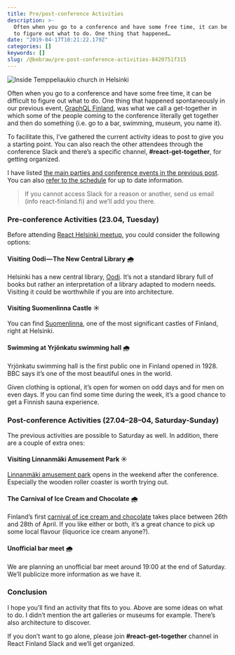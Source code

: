 ```yaml
---
title: Pre/post-conference Activities
description: >-
  Often when you go to a conference and have some free time, it can be difficult
  to figure out what to do. One thing that happened…
date: "2019-04-17T10:21:22.179Z"
categories: []
keywords: []
slug: /@bebraw/pre-post-conference-activities-8420751f315
---
```


![Inside Temppeliaukio church in Helsinki](img/1__ZXtCx5fbToIGRzChkzVfSw.jpeg)

Often when you go to a conference and have some free time, it can be difficult to figure out what to do. One thing that happened spontaneously in our previous event, [GraphQL Finland](https://graphql-finland.fi), was what we call a get-together in which some of the people coming to the conference literally get together and then do something (i.e. go to a bar, swimming, museum, you name it).

To facilitate this, I’ve gathered the current activity ideas to post to give you a starting point. You can also reach the other attendees through the conference Slack and there’s a specific channel, **#react-get-together**, for getting organized.

I have listed [the main parties and conference events in the previous post](https://medium.com/react-finland/2019-parties-and-community-events-e7a22af12ea6). You can also [refer to the schedule](https://react-finland.fi/schedule/) for up to date information.

> If you cannot access Slack for a reason or another, send us email (info <at> react-finland.fi) and we’ll add you there.

### Pre-conference Activities (23.04, Tuesday)

Before attending [React Helsinki meetup](https://meetabit.com/events/react-helsinki-april-2019), you could consider the following options:

#### Visiting Oodi — The New Central Library 🌧

Helsinki has a new central library, [Oodi](https://www.oodihelsinki.fi/en/). It’s not a standard library full of books but rather an interpretation of a library adapted to modern needs. Visiting it could be worthwhile if you are into architecture.

#### Visiting Suomenlinna Castle ☀️

You can find [Suomenlinna](https://www.suomenlinna.fi/en/), one of the most significant castles of Finland, right at Helsinki.

#### Swimming at Yrjönkatu swimming hall 🌧

Yrjönkatu swimming hall is the first public one in Finland opened in 1928. BBC says it’s one of the most beautiful ones in the world.

Given clothing is optional, it’s open for women on odd days and for men on even days. If you can find some time during the week, it’s a good chance to get a Finnish sauna experience.

### Post-conference Activities (27.04–28–04, Saturday-Sunday)

The previous activities are possible to Saturday as well. In addition, there are a couple of extra ones:

#### Visiting Linnanmäki Amusement Park ☀️

[Linnanmäki amusement park](https://www.linnanmaki.fi/en) opens in the weekend after the conference. Especially the wooden roller coaster is worth trying out.

#### The Carnival of Ice Cream and Chocolate 🌧

Finland’s first [carnival of ice cream and chocolate](https://www.jaatelojasuklaakarnevaali.fi/en/home/) takes place between 26th and 28th of April. If you like either or both, it’s a great chance to pick up some local flavour (liquorice ice cream anyone?).

#### Unofficial bar meet 🌧

We are planning an unofficial bar meet around 19:00 at the end of Saturday. We’ll publicize more information as we have it.

### Conclusion

I hope you’ll find an activity that fits to you. Above are some ideas on what to do. I didn’t mention the art galleries or museums for example. There’s also architecture to discover.

If you don’t want to go alone, please join **#react-get-together** channel in React Finland Slack and we’ll get organized.
